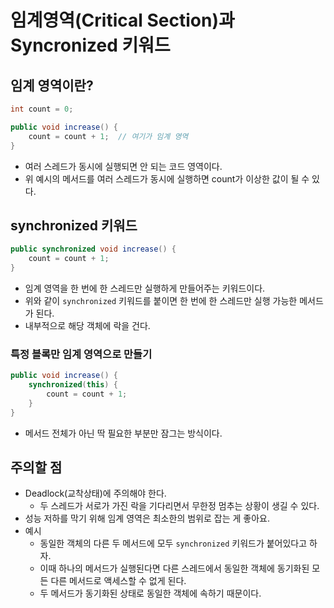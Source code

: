# 임계영역(Critical Section)과 Syncronized 키워드

## 임계 영역이란?
```java
int count = 0;

public void increase() {
    count = count + 1;  // 여기가 임계 영역
}
```
- 여러 스레드가 동시에 실행되면 안 되는 코드 영역이다.
- 위 예시의 메서드를 여러 스레드가 동시에 실행하면 count가 이상한 값이 될 수 있다.

## synchronized 키워드
```java
public synchronized void increase() {
    count = count + 1;
}
```
- 임계 영역을 한 번에 한 스레드만 실행하게 만들어주는 키워드이다.
- 위와 같이 `synchronized` 키워드를 붙이면 한 번에 한 스레드만 실행 가능한 메서드가 된다.
- 내부적으로 해당 객체에 락을 건다.

### 특정 블록만 임계 영역으로 만들기
```java
public void increase() {
    synchronized(this) {
        count = count + 1;
    }
}
```
- 메서드 전체가 아닌 딱 필요한 부분만 잠그는 방식이다.

## 주의할 점
- Deadlock(교착상태)에 주의해야 한다.
  - 두 스레드가 서로가 가진 락을 기다리면서 무한정 멈추는 상황이 생길 수 있다.
- 성능 저하를 막기 위해 임계 영역은 최소한의 범위로 잡는 게 좋아요.
- 예시
  - 동일한 객체의 다른 두 메서드에 모두 `synchronized` 키워드가 붙어있다고 하자. 
  - 이때 하나의 메서드가 실행된다면 다른 스레드에서 동일한 객체에 동기화된 모든 다른 메서드로 액세스할 수 없게 된다.
  - 두 메서드가 동기화된 상태로 동일한 객체에 속하기 때문이다.
